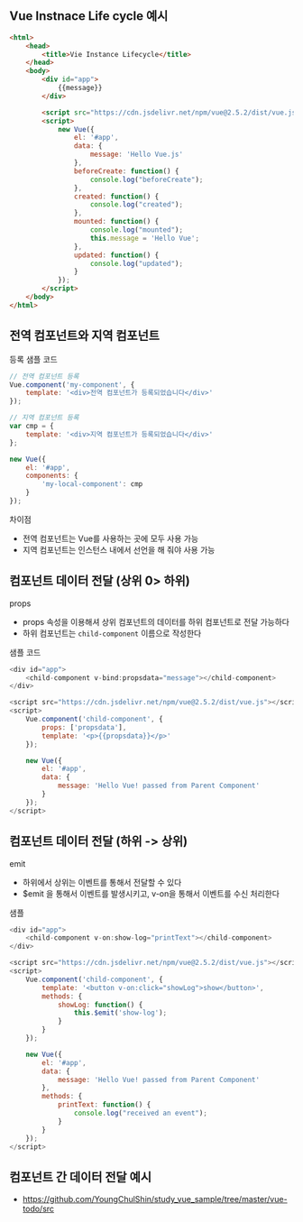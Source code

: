 ## Vue Instnace Life cycle 예시
~~~html
<html>
    <head>
        <title>Vie Instance Lifecycle</title>
    </head>
    <body>
        <div id="app">
            {{message}}
        </div>

        <script src="https://cdn.jsdelivr.net/npm/vue@2.5.2/dist/vue.js"></script>
        <script>
            new Vue({
                el: '#app',
                data: {
                    message: 'Hello Vue.js'
                },
                beforeCreate: function() {
                    console.log("beforeCreate");
                },
                created: function() {
                    console.log("created");
                },
                mounted: function() {
                    console.log("mounted");
                    this.message = 'Hello Vue';  
                },
                updated: function() {
                    console.log("updated");
                }
            });
        </script>
    </body>
</html>
~~~

## 전역 컴포넌트와 지역 컴포넌트
등록 샘플 코드
~~~js
// 전역 컴포넌트 등록
Vue.component('my-component', {
    template: '<div>전역 컴포넌트가 등록되었습니다</div>'
});

// 지역 컴포넌트 등록
var cmp = {
    template: '<div>지역 컴포넌트가 등록되었습니다</div>'
};

new Vue({
    el: '#app',
    components: {
        'my-local-component': cmp
    }
});
~~~

차이점
- 전역 컴포넌트는 Vue를 사용하는 곳에 모두 사용 가능
- 지역 컴포넌트는 인스턴스 내에서 선언을 해 줘야 사용 가능

## 컴포넌트 데이터 전달 (상위 0> 하위)
props
- props 속성을 이용해셔 상위 컴포넌트의 데이터를 하위 컴포넌트로 전달 가능하다
- 하위 컴포넌트는 `child-component` 이름으로 작성한다

샘플 코드
~~~js
<div id="app">
    <child-component v-bind:propsdata="message"></child-component>
</div>

<script src="https://cdn.jsdelivr.net/npm/vue@2.5.2/dist/vue.js"></script>
<script>
    Vue.component('child-component', {
        props: ['propsdata'],
        template: '<p>{{propsdata}}</p>'
    });

    new Vue({
        el: '#app',
        data: {
            message: 'Hello Vue! passed from Parent Component'
        }
    });
</script>
~~~

## 컴포넌트 데이터 전달 (하위 -> 상위)
emit
- 하위에서 상위는 이벤트를 통해서 전달할 수 있다
- $emit 을 통해서 이벤트를 발생시키고, v-on을 통해서 이벤트를 수신 처리한다

샘플 
~~~js
<div id="app">
    <child-component v-on:show-log="printText"></child-component>
</div>

<script src="https://cdn.jsdelivr.net/npm/vue@2.5.2/dist/vue.js"></script>
<script>
    Vue.component('child-component', {
        template: '<button v-on:click="showLog">show</button>',
        methods: {
            showLog: function() {
                this.$emit('show-log');
            }
        }
    });

    new Vue({
        el: '#app',
        data: {
            message: 'Hello Vue! passed from Parent Component'
        },
        methods: {
            printText: function() {
                console.log("received an event");
            }
        }
    });
</script>
~~~

## 컴포넌트 간 데이터 전달 예시
- https://github.com/YoungChulShin/study_vue_sample/tree/master/vue-todo/src